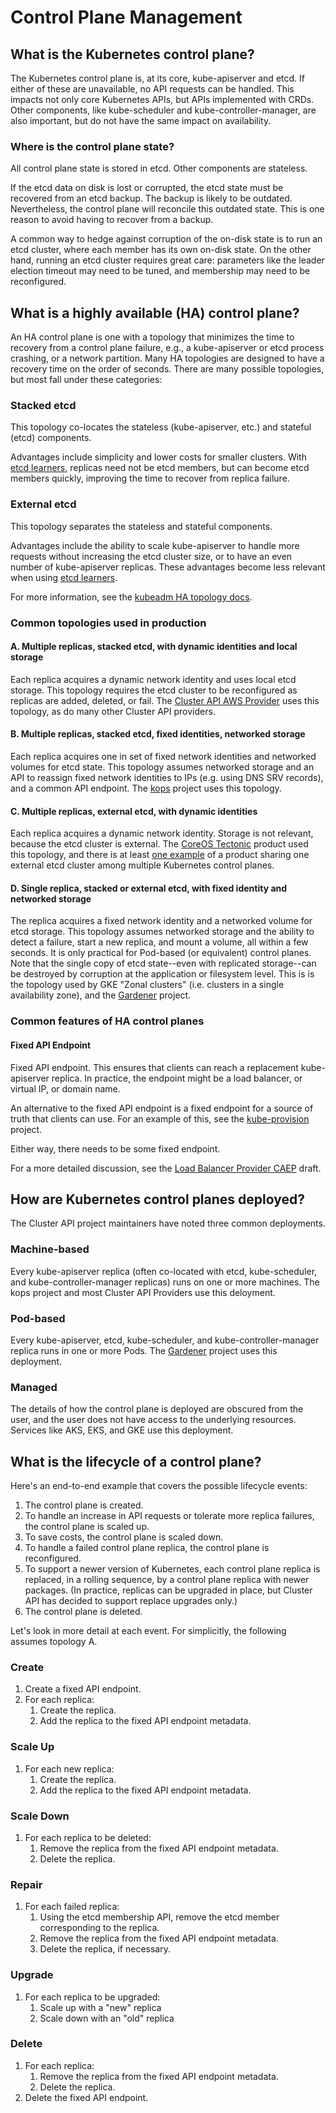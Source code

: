 # Control Plane Management

## What is the Kubernetes control plane?

The Kubernetes control plane is, at its core, kube-apiserver and etcd. If either of these are unavailable, no API requests can be handled. This impacts not only core Kubernetes APIs, but APIs implemented with CRDs. Other components, like kube-scheduler and kube-controller-manager, are also important, but do not have the same impact on availability.

### Where is the control plane state?

All control plane state is stored in etcd. Other components are stateless.

If the etcd data on disk is lost or corrupted, the etcd state must be recovered from an etcd backup. The backup is likely to be outdated. Nevertheless, the control plane will reconcile this outdated state. This is one reason to avoid having to recover from a backup.

A common way to hedge against corruption of the on-disk state is to run an etcd cluster, where each member has its own on-disk state. On the other hand, running an etcd cluster requires great care: parameters like the leader election timeout may need to be tuned, and membership may need to be reconfigured.

## What is a highly available (HA) control plane?

An HA control plane is one with a topology that minimizes the time to recovery from a control plane failure, e.g., a kube-apiserver or etcd process crashing, or a network partition. Many HA topologies are designed to have a recovery time on the order of seconds. There are many possible topologies, but most fall under these categories:

### Stacked etcd

This topology co-locates the stateless (kube-apiserver, etc.) and stateful (etcd) components.

Advantages include simplicity and lower costs for smaller clusters. With [etcd learners](https://etcd.io/docs/v3.3.12/learning/learner/), replicas need not be etcd members, but can become etcd members quickly, improving the time to recover from replica failure.

### External etcd

This topology separates the stateless and stateful components.

Advantages include the ability to scale kube-apiserver to handle more requests without increasing the etcd cluster size, or to have an even number of kube-apiserver replicas. These advantages become less relevant when using [etcd learners](https://etcd.io/docs/v3.3.12/learning/learner/).

For more information, see the [kubeadm HA topology docs](https://kubernetes.io/docs/setup/production-environment/tools/kubeadm/ha-topology/).

### Common topologies used in production

#### A. Multiple replicas, stacked etcd, with dynamic identities and local storage

 Each replica acquires a dynamic network identity and uses local etcd storage. This topology requires the etcd cluster to be reconfigured as replicas are added, deleted, or fail. The [Cluster API AWS Provider](sigs.k8s.io/cluster-api-provider-aws/) uses this topology, as do many other Cluster API providers.

#### B. Multiple replicas, stacked etcd, fixed identities, networked storage

Each replica acquires one in set of fixed network identities and networked volumes for etcd state. This topology assumes networked storage and an API to reassign fixed network identities to IPs (e.g. using DNS SRV records), and a common API endpoint. The [kops](https://github.com/kubernetes/kops) project uses this topology.

#### C. Multiple replicas, external etcd, with dynamic identities

Each replica acquires a dynamic network identity. Storage is not relevant, because the etcd cluster is external. The [CoreOS Tectonic](https://coreos.com/tectonic/docs/latest/troubleshooting/etcd-nodes.html) product used this topology, and there is at least [one example](https://banzaicloud.com/blog/etcd-multi/) of a product sharing one external etcd cluster among multiple Kubernetes control planes.

#### D. Single replica, stacked or external etcd, with fixed identity and networked storage

The replica acquires a fixed network identity and a networked volume for etcd storage. This topology assumes networked storage and the ability to detect a failure, start a new replica, and mount a volume, all within a few seconds. It is only practical for Pod-based (or equivalent) control planes. Note that the single copy of etcd state--even with replicated storage--can be destroyed by corruption at the application or filesystem level. This is is the topology used by GKE "Zonal clusters" (i.e. clusters in a single availability zone), and the [Gardener](https://gardener.cloud) project.

### Common features of HA control planes

#### Fixed API Endpoint

Fixed API endpoint. This ensures that clients can reach a replacement kube-apiserver replica. In practice, the endpoint might be a load balancer, or virtual IP, or domain name.

An alternative to the fixed API endpoint is a fixed endpoint for a source of truth that clients can use. For an example of this, see the [kube-provision](https://github.com/moshloop/kube-provision) project.

Either way, there needs to be some fixed endpoint.

For a more detailed discussion, see the [Load Balancer Provider CAEP](https://docs.google.com/document/d/17Z_F_lmv4WgXaG9TaayOwwpCGRRoBxLbY070TSXDhvs/edit) draft.

## How are Kubernetes control planes deployed?

The Cluster API project maintainers have noted three common deployments.

### Machine-based

Every kube-apiserver replica (often co-located with etcd, kube-scheduler, and kube-controller-manager replicas) runs on one or more machines. The kops project and most Cluster API Providers use this deloyment.

### Pod-based

Every kube-apiserver, etcd, kube-scheduler, and kube-controller-manager replica runs in one or more Pods. The [Gardener](https://gardener.cloud) project uses this deployment.

### Managed

The details of how the control plane is deployed are obscured from the user, and the user does not have access to the underlying resources. Services like AKS, EKS, and GKE use this deployment.

## What is the lifecycle of a control plane?

Here's an end-to-end example that covers the possible lifecycle events:

1. The control plane is created.
1. To handle an increase in API requests or tolerate more replica failures, the control plane is scaled up.
1. To save costs, the control plane is scaled down.
1. To handle a failed control plane replica, the control plane is reconfigured.
1. To support a newer version of Kubernetes, each control plane replica is replaced, in a rolling sequence, by a control plane replica with newer packages. (In practice, replicas can be upgraded in place, but Cluster API has decided to support replace upgrades only.)
1. The control plane is deleted.

Let's look in more detail at each event. For simplicitly, the following assumes topology A.

### Create

1. Create a fixed API endpoint.
2. For each replica:
    1. Create the replica.
    1. Add the replica to the fixed API endpoint metadata.

### Scale Up

1. For each new replica:
    1. Create the replica.
    1. Add the replica to the fixed API endpoint metadata.

### Scale Down

1. For each replica to be deleted:
    1. Remove the replica from the fixed API endpoint metadata.
    2. Delete the replica.

### Repair

1. For each failed replica:
    1. Using the etcd membership API, remove the etcd member corresponding to the replica.
    1. Remove the replica from the fixed API endpoint metadata.
    2. Delete the replica, if necessary.

### Upgrade

1. For each replica to be upgraded:
   1. Scale up with a "new" replica
   2. Scale down with an "old" replica

### Delete

1. For each replica:
   1. Remove the replica from the fixed API endpoint metadata.
   2. Delete the replica.
2. Delete the fixed API endpoint.
